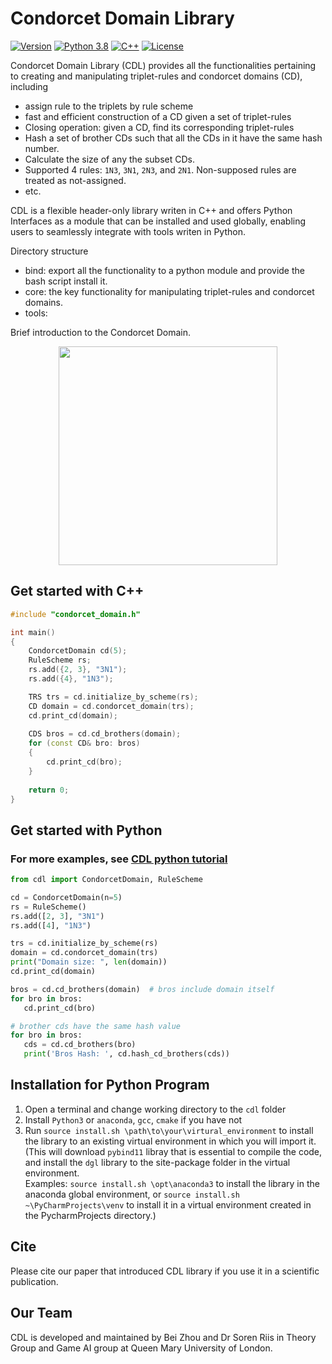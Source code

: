 # Condorcet Domain Library 

[![Version](https://img.shields.io/badge/Version-1.1-green.svg)]()
[![Python 3.8](https://img.shields.io/badge/Python-3.6+-blue.svg)](https://www.python.org/downloads/release/python-380/)
[![C++](https://img.shields.io/badge/C++-17-blue.svg?style=flat&logo=c%2B%2B)]()
[![License](https://img.shields.io/badge/License-Apache%202.0-blue.svg)](./license)

Condorcet Domain Library (CDL) provides all the functionalities pertaining to 
creating and manipulating triplet-rules and condorcet domains (CD), including
- assign rule to the triplets by rule scheme
- fast and efficient construction of a CD given a set of triplet-rules
- Closing operation: given a CD, find its corresponding triplet-rules
- Hash a set of brother CDs such that all the CDs in it have the same hash number. 
- Calculate the size of any the subset CDs.
- Supported 4 rules: `1N3`, `3N1`, `2N3`, and `2N1`. Non-supposed rules are treated as not-assigned.
- etc.

CDL is a flexible header-only library writen in C++ and offers Python Interfaces as a module that can be
installed and used globally, enabling users to seamlessly integrate with tools writen in Python.

Directory structure 
- bind: export all the functionality to a python module and provide the bash script install it. 
- core: the key functionality for manipulating triplet-rules and condorcet domains.
- tools: 

Brief introduction to the Condorcet Domain.

<p align="center">
  <img src="https://www.parisschoolofeconomics.eu/local/cache-vignettes/L690xH373/2-5-et-5-pse-mai-2021-xl-f57ef.png"
        style="width:350px;">
</p>

## Get started with C++
```c++
#include "condorcet_domain.h"

int main()
{
    CondorcetDomain cd(5);
    RuleScheme rs;
    rs.add({2, 3}, "3N1");
    rs.add({4}, "1N3");

    TRS trs = cd.initialize_by_scheme(rs);
    CD domain = cd.condorcet_domain(trs);
    cd.print_cd(domain);
    
    CDS bros = cd.cd_brothers(domain);
    for (const CD& bro: bros)
    {
        cd.print_cd(bro);
    }
    
    return 0;
}
```

## Get started with Python
### For more examples, see [CDL python tutorial](https://github.com/sagebei/cdl/blob/main/bind/Get%20Started%20with%20CDL.ipynb)
```python
from cdl import CondorcetDomain, RuleScheme

cd = CondorcetDomain(n=5)
rs = RuleScheme()
rs.add([2, 3], "3N1")
rs.add([4], "1N3")

trs = cd.initialize_by_scheme(rs)
domain = cd.condorcet_domain(trs)
print("Domain size: ", len(domain))
cd.print_cd(domain)

bros = cd.cd_brothers(domain)  # bros include domain itself
for bro in bros:
   cd.print_cd(bro)

# brother cds have the same hash value
for bro in bros:
   cds = cd.cd_brothers(bro)
   print('Bros Hash: ', cd.hash_cd_brothers(cds))
```

## Installation for Python Program

1. Open a terminal and change working directory to the `cdl` folder
2. Install `Python3` or `anaconda`, `gcc`, `cmake` if you have not
3. Run `source install.sh \path\to\your\virtural_environment` to install 
   the library to an existing virtual environment in which you will import it.
   (This will download `pybind11` libray that is essential to compile the code,
   and install the `dgl` library to the site-package folder in the virtual environment.
   <br />
   Examples: `source install.sh \opt\anaconda3` to install the library in the anaconda global environment, 
   or `source install.sh ~\PyCharmProjects\venv` to install it in a virtual environment
   created in the PycharmProjects directory.) 


## Cite
Please cite our paper that introduced CDL library if you use it in a scientific publication. 


## Our Team
CDL is developed and maintained by Bei Zhou and Dr Soren Riis 
in Theory Group and Game AI group at Queen Mary University of London. 





